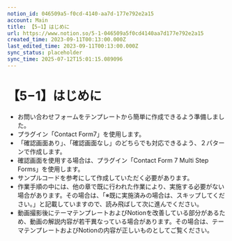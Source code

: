 ```yaml
---
notion_id: 046509a5-f0cd-4140-aa7d-177e792e2a15
account: Main
title: 【5−1】はじめに
url: https://www.notion.so/5-1-046509a5f0cd4140aa7d177e792e2a15
created_time: 2023-09-11T00:13:00.000Z
last_edited_time: 2023-09-11T00:13:00.000Z
sync_status: placeholder
sync_time: 2025-07-12T15:01:15.089096
---
```

# 【5−1】はじめに

- お問い合わせフォームをテンプレートから簡単に作成できるよう準備しました。
- プラグイン「Contact Form7」を使用します。
- 「確認画面あり」、「確認画面なし」のどちらでも対応できるよう、２パターンで作成します。
- 確認画面を使用する場合は、プラグイン「Contact Form 7 Multi Step Forms」を使用します。
- サンプルコードを参考にして作成していただく必要があります。
- 作業手順の中には、他の章で既に行われた作業により、実施する必要がない場合があります。その場合は、「※既に実施済みの場合は、スキップしてください。」と記載していますので、読み飛ばして次に進んでください。
- 動画撮影後にテーマテンプレートおよびNotionを改善している部分があるため、動画の解説内容が若干異なっている場合があります。その場合は、テーマテンプレートおよびNotionの内容が正しいものとしてご覧ください。
  